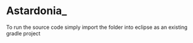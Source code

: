 # Astardonia_
To run the source code simply import the folder into eclipse as an existing gradle project
